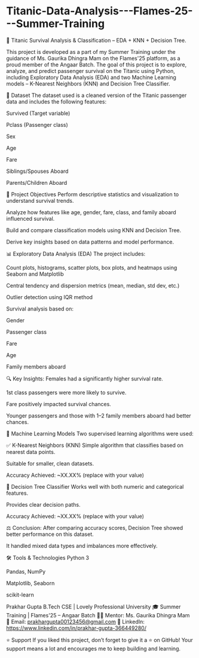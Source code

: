 # Titanic-Data-Analysis---Flames-25---Summer-Training
🚢 Titanic Survival Analysis & Classification – EDA + KNN + Decision Tree.

This project is developed as a part of my Summer Training under the guidance of Ms. Gaurika Dhingra Mam on the Flames'25 platform, as a proud member of the Angaar Batch. The goal of this project is to explore, analyze, and predict passenger survival on the Titanic using Python, including Exploratory Data Analysis (EDA) and two Machine Learning models – K-Nearest Neighbors (KNN) and Decision Tree Classifier.

📁 Dataset
The dataset used is a cleaned version of the Titanic passenger data and includes the following features:

Survived (Target variable)

Pclass (Passenger class)

Sex

Age

Fare

Siblings/Spouses Aboard

Parents/Children Aboard

🧠 Project Objectives
Perform descriptive statistics and visualization to understand survival trends.

Analyze how features like age, gender, fare, class, and family aboard influenced survival.

Build and compare classification models using KNN and Decision Tree.

Derive key insights based on data patterns and model performance.

📊 Exploratory Data Analysis (EDA)
The project includes:

Count plots, histograms, scatter plots, box plots, and heatmaps using Seaborn and Matplotlib

Central tendency and dispersion metrics (mean, median, std dev, etc.)

Outlier detection using IQR method

Survival analysis based on:

Gender

Passenger class

Fare

Age

Family members aboard

🔍 Key Insights:
Females had a significantly higher survival rate.

1st class passengers were more likely to survive.

Fare positively impacted survival chances.

Younger passengers and those with 1–2 family members aboard had better chances.

🤖 Machine Learning Models
Two supervised learning algorithms were used:

✅ K-Nearest Neighbors (KNN)
Simple algorithm that classifies based on nearest data points.

Suitable for smaller, clean datasets.

Accuracy Achieved: ~XX.XX% (replace with your value)

🌳 Decision Tree Classifier
Works well with both numeric and categorical features.

Provides clear decision paths.

Accuracy Achieved: ~XX.XX% (replace with your value)

⚖️ Conclusion:
After comparing accuracy scores, Decision Tree showed better performance on this dataset.

It handled mixed data types and imbalances more effectively.

🛠 Tools & Technologies
Python 3

Pandas, NumPy

Matplotlib, Seaborn

scikit-learn

Prakhar Gupta
B.Tech CSE | Lovely Professional University
🎓 Summer Training | Flames'25 – Angaar Batch
🧑‍🏫 Mentor: Ms. Gaurika Dhingra Mam
📧 Email: prakhargupta00123456@gmail.com
🔗 LinkedIn: https://www.linkedin.com/in/prakhar-gupta-366449280/

⭐ Support
If you liked this project, don’t forget to give it a ⭐ on GitHub!
Your support means a lot and encourages me to keep building and learning.

